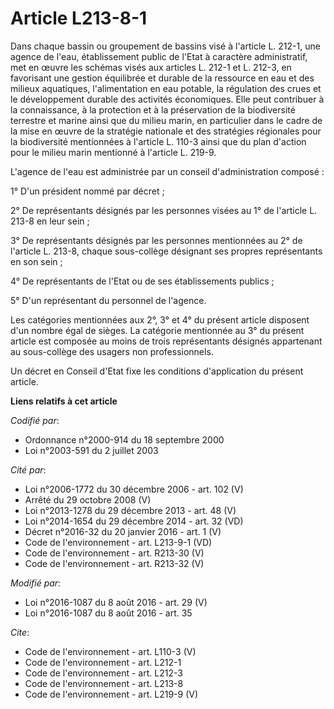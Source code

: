 # Article L213-8-1

Dans chaque bassin ou groupement de bassins visé à l'article L. 212-1, une agence de l'eau, établissement public de l'Etat à
caractère administratif, met en œuvre les schémas visés aux articles L. 212-1 et L. 212-3, en favorisant une gestion
équilibrée et durable de la ressource en eau et des milieux aquatiques, l'alimentation en eau potable, la régulation des
crues et le développement durable des activités économiques. Elle peut contribuer à la connaissance, à la protection et à la
préservation de la biodiversité terrestre et marine ainsi que du milieu marin, en particulier dans le cadre de la mise en
œuvre de la stratégie nationale et des stratégies régionales pour la biodiversité mentionnées à l'article L. 110-3 ainsi que
du plan d'action pour le milieu marin mentionné à l'article L. 219-9. 

L'agence de l'eau est administrée par un conseil d'administration composé : 

1° D'un président nommé par décret ; 

2° De représentants désignés par les personnes visées au 1° de l'article L. 213-8 en leur sein ; 

3° De représentants désignés par les personnes mentionnées au 2° de l'article L. 213-8, chaque sous-collège désignant ses
propres représentants en son sein ; 

4° De représentants de l'Etat ou de ses établissements publics ; 

5° D'un représentant du personnel de l'agence. 

Les catégories mentionnées aux 2°, 3° et 4° du présent article disposent d'un nombre égal de sièges. La catégorie mentionnée
au 3° du présent article est composée au moins de trois représentants désignés appartenant au sous-collège des usagers non
professionnels. 

Un décret en Conseil d'Etat fixe les conditions d'application du présent article.

**Liens relatifs à cet article**

_Codifié par_:

  - Ordonnance n°2000-914 du 18 septembre 2000
  - Loi n°2003-591 du 2 juillet 2003

_Cité par_:

  - Loi n°2006-1772 du 30 décembre 2006 - art. 102 (V)
  - Arrêté du 29 octobre 2008 (V)
  - Loi n°2013-1278 du 29 décembre 2013 - art. 48 (V)
  - Loi n°2014-1654 du 29 décembre 2014 - art. 32 (VD)
  - Décret n°2016-32 du 20 janvier 2016 - art. 1 (V)
  - Code de l'environnement - art. L213-9-1 (VD)
  - Code de l'environnement - art. R213-30 (V)
  - Code de l'environnement - art. R213-32 (V)

_Modifié par_:

  - Loi n°2016-1087 du 8 août 2016 - art. 29 (V)
  - Loi n°2016-1087 du 8 août 2016 - art. 35

_Cite_:

  - Code de l'environnement - art. L110-3 (V)
  - Code de l'environnement - art. L212-1
  - Code de l'environnement - art. L212-3
  - Code de l'environnement - art. L213-8
  - Code de l'environnement - art. L219-9 (V)
